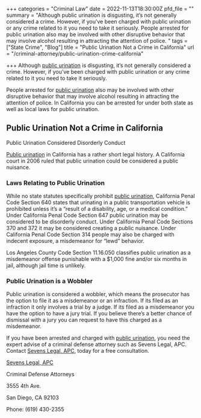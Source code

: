 +++
categories = "Criminal Law"
date = 2022-11-13T18:30:00Z
pfd_file = ""
summary = "Although public urination is disgusting, it’s not generally considered a crime. However, if you’ve been charged with public urination or any crime related to it you need to take it seriously. People arrested for public urination also may be involved with other disruptive behavior that may involve alcohol resulting in attracting the attention of police. "
tags = ["State Crime", "Blog"]
title = "Public Urination Not a Crime in California"
url = "/criminal-attorney/public-urination-crime-california"

+++
Although [public urination](https://www.sevenslegal.com/ "Sevens Legal, APC") is disgusting, it’s not generally considered a crime. However, if you’ve been charged with public urination or any crime related to it you need to take it seriously.

People arrested for [public urination](https://www.sevenslegal.com/ "Sevens Legal, APC") also may be involved with other disruptive behavior that may involve alcohol resulting in attracting the attention of police. In California you can be arrested for under both state as well as local laws for public urination.

## Public Urination Not a Crime in California

Public Urination Considered Disorderly Conduct

[Public urination](https://www.sevenslegal.com/ "Sevens Legal, APC") in California has a rather short legal history. A California court in 2006 ruled that public urination could be considered a public nuisance.

### Laws Relating to Public Urination

While no state statutes specifically prohibit [public urination](https://www.sevenslegal.com/ "Sevens Legal, APC"), California Penal Code Section 640 states that urinating in a public transportation vehicle is prohibited unless it’s a “result of a disability, age, or a medical condition.” Under California Penal Code Section 647 public urination may be considered to be disorderly conduct. Under California Penal Code Sections 370 and 372 it may be considered creating a public nuisance. Under California Penal Code Section 314 people may also be charged with indecent exposure, a misdemeanor for “lewd” behavior.

Los Angeles County Code Section 11.16.050 classifies public urination as a misdemeanor offense punishable with a $1,000 fine and/or six months in jail, although jail time is unlikely.

### Public Urination is a Wobbler

Public urination is considered a wobbler, which means the prosecutor has the option to file it as a misdemeanor or an infraction. If its filed as an infraction it only involves a trial by a judge. If its filed as a misdemeanor you have the option to have a jury trial. If you believe there’s a better chance of dismissal with a jury you can request to have this charged as a misdemeanor.

If you have been arrested and charged with [public urination](https://www.sevenslegal.com/ "Sevens Legal, APC"), you need the expert advise of a criminal defense attorney such as Sevens Legal, APC. Contact [Sevens Legal, APC](https://www.sevenslegal.com/ "Sevens Legal, APC"), today for a free consultation.

[Sevens Legal, APC](https://www.sevenslegal.com/ "Sevens Legal, APC")

Criminal Defense Attorneys

3555 4th Ave.

San Diego, CA 92103

Phone: (619) 430-2355